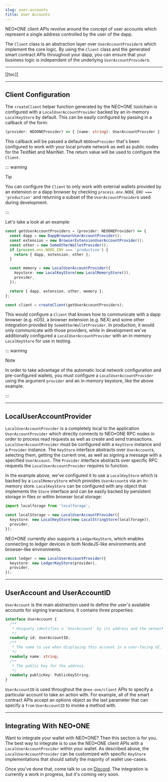 ```yaml
---
slug: user-accounts
title: User Accounts
---
```


NEO•ONE client APIs revolve around the concept of user accounts which represent a single address controlled by the user of the dapp.

The `Client` class is an abstraction layer over `UserAccountProvider`s which implement the core logic. By using the `Client` class and the generated smart contract APIs throughout your dapp, you can ensure that your business logic is independent of the underlying `UserAccountProvider`s.

---

[[toc]]

---

## Client Configuration

The `createClient` helper function generated by the NEO•ONE toolchain is configured with a `LocalUserAccountProvider` backed by an in-memory `LocalKeyStore` by default. This can be easily configured by passing in a callback of the form:

```typescript
(provider: NEOONEProvider) => { [name: string]: UserAccountProvider }
```

This callback will be passed a default `NEOOneProvider` that's been configured to work with your local private network as well as public nodes for the TestNet and MainNet. The return value will be used to configure the `Client`.

::: warning

Tip

You can configure the `Client` to only work with external wallets provided by an extension or a dapp browser by checking `process.env.NODE_ENV === 'production'` and returning a subset of the `UserAccountProvider`s used during development.

:::

Let's take a look at an example:

```typescript
const getUserAccountProviders = (provider: NEOONEProvider) => {
  const dapp = new DappBrowserUserAccountProvider();
  const extension = new BrowserExtensionUserAccountProvider();
  const other = new SomeOtherWalletProvider();
  if (process.env.NODE_ENV === 'production') {
    return { dapp, extension, other };
  }

  const memory = new LocalUserAccountProvider({
    keystore: new LocalKeyStore(new LocalMemoryStore()),
    provider,
  });

  return { dapp, extension, other, memory };
};

const client = createClient(getUserAccountProviders);
```

This would configure a `Client` that knows how to communicate with a dapp browser (e.g. nOS), a browser extension (e.g. NEX) and some other integration provided by `SomeOtherWalletProvider`. In production, it would only communicate with those providers, while in development we've additionally configured a `LocalUserAccountProvider` with an in-memory `LocalKeyStore` for use in testing.

::: warning

Note

In order to take advantage of the automatic local network configuration and pre-configured wallets, you must configure a `LocalUserAccountProvider` using the argument `provider` and an in-memory keystore, like the above example.

:::

---

## LocalUserAccountProvider

`LocalUserAccountProvider` is a completely local to the application `UserAccountProvider` which directly connects to NEO•ONE RPC nodes in order to process read requests as well as create and send transactions. `LocalUserAccountProvider` must be configured with a `KeyStore` instance and a `Provider` instance. The `KeyStore` interface abstracts over `UserAccount`s, selecting them, getting the current one, as well as signing a message with a specified `UserAccount`. The `Provider` interface abstracts over specific RPC requests the `LocalUserAccountProvider` requires to function.

In the example above, we've configured it to use a `LocalKeyStore` which is backed by a `LocalMemoryStore` which provides `UserAccount`s via an in-memory store. `LocalKeyStore` can be configured with any object that implements the `Store` interface and can be easily backed by persistent storage in files or within browser local storage:

```typescript
import localforage from 'localforage';

const localStorage = new LocalUserAccountProvider({
  keystore: new LocalKeyStore(new LocalStringStore(localforage)),
  provider,
});
```

NEO•ONE currently also supports a `LedgerKeyStore`, which enables connecting to ledger devices in both NodeJS-like environments and browser-like environments.

```typescript
const ledger = new LocalUserAccountProvider({
  keystore: new LedgerKeyStore(provider),
  provider,
});
```

---

## UserAccount and UserAccountID

`UserAccount` is the main abstraction used to define the user's available accounts for signing transactions. It contains three properties:

```typescript
interface UserAccount {
  /**
   * Uniquely identifies a `UserAccount` by its address and the network its used on.
   */
  readonly id: UserAccountID;
  /**
   * The name to use when displaying this account in a user-facing UI. Can be a user configured name or just the address.
   */
  readonly name: string;
  /**
   * The public key for the address.
   */
  readonly publicKey: PublicKeyString;
}
```

`UserAccountID` is used throughout the `@neo-one/client` APIs to specify a particular account to take an action with. For example, all of the smart contract APIs accept an options object as the last parameter that can specify a `from` `UserAccountID` to invoke a method with.

---

## Integrating With NEO•ONE

Want to integrate your wallet with NEO•ONE? Then this section is for you. The best way to integrate is to use the NEO•ONE client APIs with a `LocalUserAccountProvider` within your wallet. As described above, the `LocalUserAccountProvider` can be customized with specific `KeyStore` implementations that should satisfy the majority of wallet use-cases.

Once you've done that, come talk to us on [Discord](https://discord.gg/S86PqDE). The integration is currently a work in progress, but it's coming very soon.
